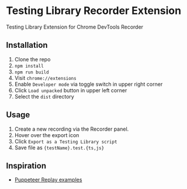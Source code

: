 # Testing Library Recorder Extension

Testing Library Extension for Chrome DevTools Recorder

## Installation

1. Clone the repo
2. `npm install`
3. `npm run build`
4. Visit `chrome://extensions`
5. Enable `Developer mode` via toggle switch in upper right corner
6. Click `Load unpacked` button in upper left corner
7. Select the `dist` directory

## Usage

1. Create a new recording via the Recorder panel.
2. Hover over the export icon
3. Click `Export as a Testing Library script`
4. Save file as `{testName}.test.{ts,js}`

## Inspiration

- [Puppeteer Replay examples](https://github.com/puppeteer/replay/tree/main/examples)
